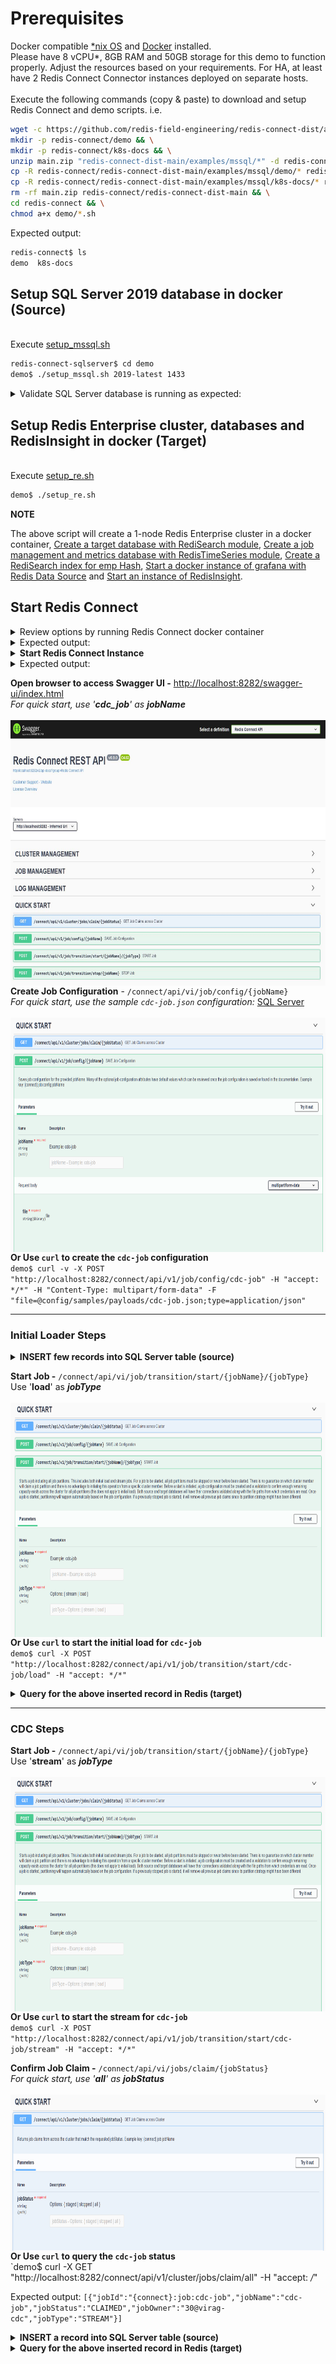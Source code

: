 # Prerequisites
Docker compatible [*nix OS](https://en.wikipedia.org/wiki/Unix-like) and [Docker](https://docs.docker.com/get-docker) installed.
<br>Please have 8 vCPU*, 8GB RAM and 50GB storage for this demo to function properly. Adjust the resources based on your requirements. For HA, at least have 2 Redis Connect Connector instances deployed on separate hosts.</br>
<br>Execute the following commands (copy & paste) to download and setup Redis Connect and demo scripts.
i.e.</br>

```bash
wget -c https://github.com/redis-field-engineering/redis-connect-dist/archive/main.zip && \
mkdir -p redis-connect/demo && \
mkdir -p redis-connect/k8s-docs && \
unzip main.zip "redis-connect-dist-main/examples/mssql/*" -d redis-connect && \
cp -R redis-connect/redis-connect-dist-main/examples/mssql/demo/* redis-connect/demo && \
cp -R redis-connect/redis-connect-dist-main/examples/mssql/k8s-docs/* redis-connect/k8s-docs && \
rm -rf main.zip redis-connect/redis-connect-dist-main && \
cd redis-connect && \
chmod a+x demo/*.sh
```

Expected output:
```bash
redis-connect$ ls
demo  k8s-docs
```

## Setup SQL Server 2019 database in docker (Source)

<br>Execute [setup_mssql.sh](setup_mssql.sh)</br>
```bash
redis-connect-sqlserver$ cd demo
demo$ ./setup_mssql.sh 2019-latest 1433
```

<details><summary>Validate SQL Server database is running as expected:</summary>
<p>

```bash
demo$ sudo docker ps -a | grep mssql
1a08b60611fd        mcr.microsoft.com/mssql/server:2019-latest   "/opt/mssql/bin/perm…"   2 weeks ago         Up 2 weeks            0.0.0.0:1433->1433/tcp                                                                                                                                                                                                                                                                                          mssql-2019-latest-virag-cdc-1433

demo$ docker exec -it mssql-2019-latest-$(hostname)-1433 /opt/mssql-tools/bin/sqlcmd -S 127.0.0.1 -U sa -P Redis@123 -y80 -Y 40 -Q 'use RedisConnect;exec sys.sp_cdc_help_change_data_capture;'
Changed database context to 'RedisConnect'.
source_schema                            source_table                             capture_instance                         object_id   source_object_id start_lsn              end_lsn                supports_net_changes has_drop_pending role_name                                index_name                               filegroup_name                           create_date             index_column_list                                                                captured_column_list
---------------------------------------- ---------------------------------------- ---------------------------------------- ----------- ---------------- ---------------------- ---------------------- -------------------- ---------------- ---------------------------------------- ---------------------------------------- ---------------------------------------- ----------------------- -------------------------------------------------------------------------------- --------------------------------------------------------------------------------
dbo                                      emp                                      cdcauditing_emp                            965578478        933578364 0x000000C0000060900001 NULL                                      1             NULL cdc_reader                               PK__emp__AF4C318A8A59B13C                NULL                                     2022-04-23 07:15:26.660 [empno]                                                                          [empno], [fname], [lname], [job], [mgr], [hiredate], [sal], [comm], [dept]  
```
</p>
</details>

## Setup Redis Enterprise cluster, databases and RedisInsight in docker (Target)
<br>Execute [setup_re.sh](setup_re.sh)</br>
```bash
demo$ ./setup_re.sh
```
**NOTE**

The above script will create a 1-node Redis Enterprise cluster in a docker container, [Create a target database with RediSearch module](https://docs.redislabs.com/latest/modules/add-module-to-database/), [Create a job management and metrics database with RedisTimeSeries module](https://docs.redislabs.com/latest/modules/add-module-to-database/), [Create a RediSearch index for emp Hash](https://redislabs.com/blog/getting-started-with-redisearch-2-0/), [Start a docker instance of grafana with Redis Data Source](https://redisgrafana.github.io/) and [Start an instance of RedisInsight](https://docs.redislabs.com/latest/ri/installing/install-docker/).

## Start Redis Connect

<details><summary>Review options by running Redis Connect docker container </summary>
<p>

```bash
demo$ docker run \
-it --rm --privileged=true \
--name redis-connect-$(hostname) \
-e REDISCONNECT_JOB_MANAGER_CONFIG_PATH=/opt/rediabs/redis-connect/config/jobmanager.properties \
-e REDISCONNECT_LOGBACK_CONFIG=/opt/redislabs/redis-connect/config/logback.xml \
-e REDISCONNECT_JAVA_OPTIONS="-Xms1g -Xmx2g" \
-e REDISCONNECT_EXTLIB_DIR=/opt/redislabs/redis-connect/extlib \
-v $(pwd)/config:/opt/redislabs/redis-connect/config \
-v $(pwd)/config/samples/credentials:/opt/redislabs/redis-connect/config/samples/credentials \
-v $(pwd)/extlib:/opt/redislabs/redis-connect/extlib \
--net host \
redislabs/redis-connect
```

</p>
</details>

<details><summary>Expected output:</summary>
<p>

```bash
-------------------------------
Redis Connect startup script.
*******************************
Please ensure that these environment variables are correctly mapped before executing start and cli options. They can also be found in /opt/redislabs/redis-connect/bin/redisconnect.conf
Example environment variables and volume mapping for docker based deployments
-e REDISCONNECT_JOB_MANAGER_CONFIG_PATH=/opt/redislabs/redis-connect/config/jobmanager.properties
-e REDISCONNECT_LOGBACK_CONFIG=/opt/redislabs/redis-connect/config/logback.xml
-e REDISCONNECT_JAVA_OPTIONS=-Xms1g -Xmx2g
-e REDISCONNECT_EXTLIB_DIR=/opt/redislabs/redis-connect/extlib
-v <HOST_PATH_TO_JOB_MANAGER_PROPERTIES>:/opt/redislabs/redis-connect/config
-v <HOST_PATH_TO_CREDENTIALS>:/opt/redislabs/redis-connect/config/samples/credentials
-v <HOST_PATH_TO_EXTLIB>:/opt/redislabs/redis-connect/extlib
-p 8282:8282

Usage: [-h|cli|start]
options:
-h: Print this help message and exit.
-v: Print version.
cli: starts redis-connect-cli.
start: start Redis Connect instance with provided cdc or initial loader job configurations.
-------------------------------
```

</p>
</details>

<details><summary><b>Start Redis Connect Instance</b></summary>
<p>

```bash
demo$ docker run \
-it --rm --privileged=true \
--name redis-connect-$(hostname) \
-e REDISCONNECT_JOB_MANAGER_CONFIG_PATH=/opt/rediabs/redis-connect/config/jobmanager.properties \
-e REDISCONNECT_LOGBACK_CONFIG=/opt/redislabs/redis-connect/config/logback.xml \
-e REDISCONNECT_JAVA_OPTIONS="-Xms1g -Xmx2g" \
-e REDISCONNECT_EXTLIB_DIR=/opt/redislabs/redis-connect/extlib \
-v $(pwd)/config:/opt/redislabs/redis-connect/config \
-v $(pwd)/config/samples/credentials:/opt/redislabs/redis-connect/config/samples/credentials \
-v $(pwd)/extlib:/opt/redislabs/redis-connect/extlib \
--net host \
redislabs/redis-connect start
```

</p>
</details>

<details><summary>Expected output:</summary>
<p>

```bash
-------------------------------
Starting redis-connect v0.9.0.4 instance using Java 11.0.15 on virag-cdc started by root in /opt/redislabs/redis-connect/bin
Loading redis-connect instance configurations from /opt/redislabs/redis-connect/config/jobmanager.properties
Instance classpath /opt/redislabs/redis-connect/lib/*:/opt/redislabs/redis-connect/extlib/*
06:42:22.996 [main] INFO  redis-connect-manager - ----------------------------------------------------------------------------------------------------------------------------
  /#######                  /## /##          	  /######                                                      /##
 | ##__  ##                | ## |__/          	 /##__  ##                                                    | ##
 | ##  \ ##  /######   /####### /##  /#######	| ##  \__/  /######  /#######  /#######   /######   /####### /######
 | #######/ /##__  ## /##__  ##| ## /##_____/	| ##       /##__  ##| ##__  ##| ##__  ## /##__  ## /##_____/|_  ##_/
 | ##__  ##| ########| ##  | ##| ##|  ###### 	| ##      | ##  \ ##| ##  \ ##| ##  \ ##| ########| ##        | ##
 | ##  \ ##| ##_____/| ##  | ##| ## \____  ##	| ##    ##| ##  | ##| ##  | ##| ##  | ##| ##_____/| ##        | ## /##
 | ##  | ##|  #######|  #######| ## /#######/	|  ######/|  ######/| ##  | ##| ##  | ##|  #######|  #######  |  ####/
 |__/  |__/ \_______/ \_______/|__/|_______/ 	 \______/  \______/ |__/  |__/|__/  |__/ \_______/ \_______/   \___/
Powered by Redis Enterprise
06:42:28.003 [main] INFO  redis-connect-manager - ----------------------------------------------------------------------------------------------------------------------------
06:42:29.843 [main] INFO  redis-connect-manager - Instance: 29@virag-cdc successfully established Redis connection for JobManager - JobManager
06:42:29.866 [main] INFO  redis-connect-manager - Instance: 29@virag-cdc successfully established Redis connection for JobManager - JobReaper
06:42:29.890 [main] INFO  redis-connect-manager - Instance: 29@virag-cdc successfully established Redis connection for JobManager - JobClaimer
06:42:29.912 [main] INFO  redis-connect-manager - Instance: 29@virag-cdc successfully established Redis connection for JobManager - HeartbeatManager
06:42:29.934 [main] INFO  redis-connect-manager - Instance: 29@virag-cdc successfully established Redis connection for JobManager - MetricsReporter
06:42:30.037 [main] INFO  redis-connect-manager - Instance: 29@virag-cdc skipped creating Job Claim Assignment Consumer Group since it already exists
06:42:30.042 [main] INFO  redis-connect-manager - Instance: 29@virag-cdc successfully started JobManager service
06:42:30.044 [main] INFO  redis-connect-manager - Instance: 29@virag-cdc successfully started JobReaper service
06:42:30.045 [main] INFO  redis-connect-manager - Instance: 29@virag-cdc Metrics are not enabled so MetricsReporter threadpool will not be instantiated
06:42:30.047 [main] INFO  redis-connect-manager - Instance: 29@virag-cdc successfully started JobClaimer service
06:42:36.006 [main] INFO  redis-connect-manager - Started Redis Connect REST API listening on ["http-nio-8282"]
06:42:36.006 [main] INFO  redis-connect-manager - ----------------------------------------------------------------------------------------------------------------------------
06:42:36.006 [main] INFO  redis-connect-manager -
06:42:36.006 [main] INFO  redis-connect-manager - Started Redis Connect Instance
06:42:36.006 [main] INFO  redis-connect-manager -
06:42:36.006 [main] INFO  redis-connect-manager - ----------------------------------------------------------------------------------------------------------------------------
06:42:40.044 [JobManagerThreadpool-1] INFO  redis-connect-manager - Instance: 29@virag-cdc was successfully elected Redis Connect cluster leader
```

</p>
</details>

**Open browser to access Swagger UI -** [http://localhost:8282/swagger-ui/index.html]()
<br>_For quick start, use '**cdc_job**' as **jobName**_
<br><br><img src="/images/Redis Connect Swagger Front Page.jpg" style="float: right;" width = 700px height = 425px/>

**Create Job Configuration** - `/connect/api/vi/job/config/{jobName}`
<br>_For quick start, use the sample `cdc-job.json` configuration:_ <a href="/examples/mssql/demo/config/samples/payloads/cdc-job.json">SQL Server</a>
<br><br><img src="/images/Redis Connect Save Job Config.png" style="float: right;" width = 700px height = 375px/>
<br>

**Or Use `curl` to create the `cdc-job` configuration** <br>
`demo$ curl -v -X POST "http://localhost:8282/connect/api/v1/job/config/cdc-job" -H "accept: */*" -H "Content-Type: multipart/form-data" -F "file=@config/samples/payloads/cdc-job.json;type=application/json"`

-------------------------------

### Initial Loader Steps

<details><summary><b>INSERT few records into SQL Server table (source)</b></summary>
<p>
You can also use <a href="https://github.com/redis-field-engineering/redis-connect-crud-loader#redis-connect-crud-loader">redis-connect-crud-loader</a> to insert load large amount of data using a csv or sql file.

```bash
demo$ ./insert_mssql.sh
```

</p>
</details>

**Start Job -** `/connect/api/vi/job/transition/start/{jobName}/{jobType}`
<br>Use '**load**' as _**jobType**_
<br><br><img src="/images/Redis Connect Start Job.png" style="float: right;" width = 700px height = 375px/>

**Or Use `curl` to start the initial load for `cdc-job`** <br>
`demo$ curl -X POST "http://localhost:8282/connect/api/v1/job/transition/start/cdc-job/load" -H "accept: */*"`

<details><summary><b>Query for the above inserted record in Redis (target)</b></summary>
<p>

```bash
demo$ sudo docker exec -it re-node1 bash -c 'redis-cli -p 12000 ft.search idx:emp "@empno:[151 152]"'

```

</p>
</details>

-------------------------------

### CDC Steps

**Start Job -** `/connect/api/vi/job/transition/start/{jobName}/{jobType}`
<br>Use '**stream**' as _**jobType**_
<br><br><img src="/images/Redis Connect Start Job.png" style="float: right;" width = 700px height = 375px/>

**Or Use `curl` to start the stream for `cdc-job`** <br>
`demo$ curl -X POST "http://localhost:8282/connect/api/v1/job/transition/start/cdc-job/stream" -H "accept: */*"`

**Confirm Job Claim -** `/connect/api/vi/jobs/claim/{jobStatus}`
<br>_For quick start, use '**all**' as **jobStatus**_
<br><br><img src="/images/Redis Connect Quick Start Get Claims.png" style="float: right;" width = 700px height = 250px/>

**Or Use `curl` to query the `cdc-job` status** <br>
`demo$ curl -X GET "http://localhost:8282/connect/api/v1/cluster/jobs/claim/all" -H "accept: */*"

Expected output: `[{"jobId":"{connect}:job:cdc-job","jobName":"cdc-job","jobStatus":"CLAIMED","jobOwner":"30@virag-cdc","jobType":"STREAM"}]`

<details><summary><b>INSERT a record into SQL Server table (source)</b></summary>
<p>

```bash
demo$ sudo docker exec -it mssql-2019-latest-$(hostname)-1433 bash -c '/opt/mssql-tools/bin/sqlcmd -S localhost -U sa -P "Redis@123" -d RedisConnect'

1> insert into dbo.emp values(1002, 'Virag', 'Tripathi', 'SA', 1, '2018-08-06 00:00:00.000', '2000', '10', 1)
2> go

(1 rows affected)
1> quit
```

</p>
</details>

<details><summary><b>Query for the above inserted record in Redis (target)</b></summary>
<p>

```bash
demo$ sudo docker exec -it re-node1 bash -c 'redis-cli -p 12000 idx:emp "@fname:virag"'

```

</p>
</details>
